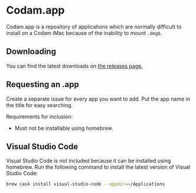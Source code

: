 # Codam.app

Codam.app is a repository of applications which are normally difficult to
install on a Codam iMac because of the inability to mount `.dmg`s.

## Downloading

You can find the latest downloads on
[the releases page.](https://github.com/nloomans/Codam.app/releases/latest/)

## Requesting an .app

Create a separate issue for every app you want to add. Put the app name in the
title for easy searching.

Requirements for inclusion:

 - Must not be installable using homebrew.

## Visual Studio Code

Visual Studio Code is not included because it can be installed using homebrew.
Run the following command to install the latest version of Visual Studio Code:

```bash
brew cask install visual-studio-code --appdir=~/Applications
```
